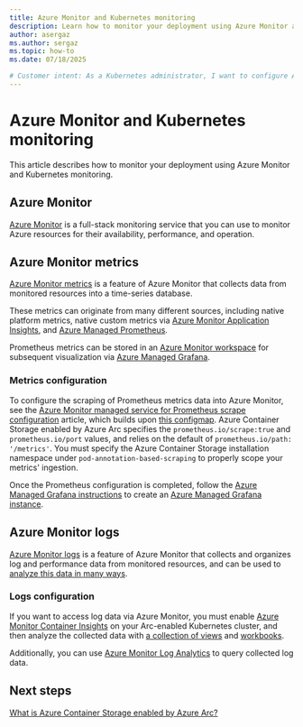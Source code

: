 ```yaml
---
title: Azure Monitor and Kubernetes monitoring
description: Learn how to monitor your deployment using Azure Monitor and Kubernetes monitoring in Azure Container Storage enabled by Azure Arc.
author: asergaz
ms.author: sergaz
ms.topic: how-to
ms.date: 07/18/2025

# Customer intent: As a Kubernetes administrator, I want to configure Azure Monitor to collect metrics and logs from my deployment, so that I can ensure the availability and performance of my applications in Azure Container Storage.
---
```


# Azure Monitor and Kubernetes monitoring

This article describes how to monitor your deployment using Azure Monitor and Kubernetes monitoring.

## Azure Monitor

[Azure Monitor](/azure/azure-monitor/essentials/monitor-azure-resource) is a full-stack monitoring service that you can use to monitor Azure resources for their availability, performance, and operation.

## Azure Monitor metrics

[Azure Monitor metrics](/azure/azure-monitor/essentials/data-platform-metrics) is a feature of Azure Monitor that collects data from monitored resources into a time-series database.

These metrics can originate from many different sources, including native platform metrics, native custom metrics via [Azure Monitor Application Insights](/azure/azure-monitor/insights/insights-overview), and [Azure Managed Prometheus](/azure/azure-monitor/essentials/prometheus-metrics-overview).

Prometheus metrics can be stored in an [Azure Monitor workspace](/azure/azure-monitor/essentials/azure-monitor-workspace-overview) for subsequent visualization via [Azure Managed Grafana](/azure/managed-grafana/overview).

### Metrics configuration

To configure the scraping of Prometheus metrics data into Azure Monitor, see the [Azure Monitor managed service for Prometheus scrape configuration](/azure/azure-monitor/containers/prometheus-metrics-scrape-configuration#enable-pod-annotation-based-scraping) article, which builds upon [this configmap](https://aka.ms/azureprometheus-addon-settings-configmap). Azure Container Storage enabled by Azure Arc specifies the `prometheus.io/scrape:true` and `prometheus.io/port` values, and relies on the default of `prometheus.io/path: '/metrics'`. You must specify the Azure Container Storage installation namespace under `pod-annotation-based-scraping` to properly scope your metrics' ingestion.

Once the Prometheus configuration is completed, follow the [Azure Managed Grafana instructions](/azure/managed-grafana/overview) to create an [Azure Managed Grafana instance](/azure/managed-grafana/quickstart-managed-grafana-portal).

## Azure Monitor logs

[Azure Monitor logs](/azure/azure-monitor/logs/data-platform-logs) is a feature of Azure Monitor that collects and organizes log and performance data from monitored resources, and can be used to [analyze this data in many ways](/azure/azure-monitor/logs/data-platform-logs#use-cases).

### Logs configuration

If you want to access log data via Azure Monitor, you must enable [Azure Monitor Container Insights](/azure/azure-monitor/containers/container-insights-overview) on your Arc-enabled Kubernetes cluster, and then analyze the collected data with [a collection of views](/azure/azure-monitor/containers/container-insights-analyze) and [workbooks](/azure/azure-monitor/containers/container-insights-reports).

Additionally, you can use [Azure Monitor Log Analytics](/azure/azure-monitor/logs/log-analytics-tutorial) to query collected log data.

## Next steps

[What is Azure Container Storage enabled by Azure Arc?](overview.md)
